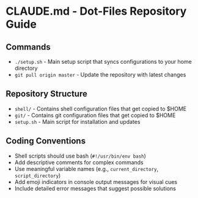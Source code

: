 # CLAUDE.md - Dot-Files Repository Guide

## Commands

- `./setup.sh` - Main setup script that syncs configurations to your home directory
- `git pull origin master` - Update the repository with latest changes

## Repository Structure

- `shell/` - Contains shell configuration files that get copied to $HOME
- `git/` - Contains git configuration files that get copied to $HOME
- `setup.sh` - Main script for installation and updates

## Coding Conventions

- Shell scripts should use bash (`#!/usr/bin/env bash`)
- Add descriptive comments for complex commands
- Use meaningful variable names (e.g., `current_directory`, `script_directory`)
- Add emoji indicators in console output messages for visual cues
- Include detailed error messages that suggest possible solutions
